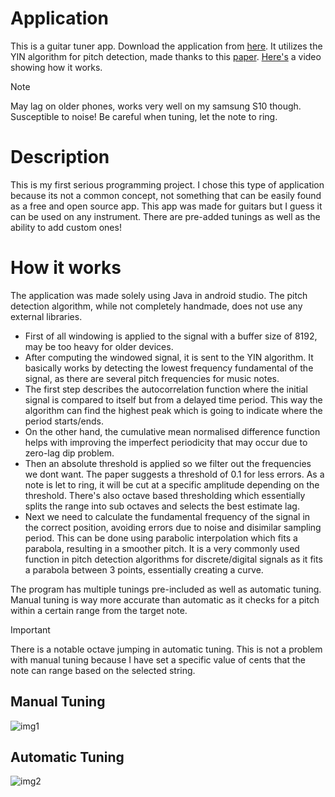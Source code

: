 # Application

This is a guitar tuner app. Download the application from [here](https://github.com/konLiogka/guitarTuner/blob/main/app-debug.apk).
It utilizes the YIN algorithm for pitch detection, made thanks to this [paper](http://audition.ens.fr/adc/pdf/2002_JASA_YIN.pdf). [Here's](https://www.youtube.com/watch?v=pbleU_p67YU&t=7s) a video showing how it works.  
> [!NOTE]
> May lag on older phones, works very well on my samsung S10 though. Susceptible to noise! Be careful when tuning, let the note to ring.
 


# Description
This is my first serious programming project. I chose this type of application because its not a common concept, not something that can be easily found as a free and open source app. This app was made for guitars but I guess it can be used on any instrument. There are pre-added tunings as well as the ability to add custom ones! 


# How it works
The application was made solely using Java in android studio.
The pitch detection algorithm, while not completely handmade, does not use any external libraries.

* First of all windowing is applied to the signal with a buffer size of 8192, may be too heavy for older devices. 
* After computing the windowed signal, it is sent to the YIN algorithm. It basically works by detecting the lowest frequency fundamental of the signal, as there are several pitch frequencies for music notes. 
* The first step describes the autocorrelation function where the initial signal is compared to itself but from a delayed time period. This way the algorithm can find the highest peak which is going to indicate where the period starts/ends. 
* On the other hand, the cumulative mean normalised difference function helps with improving the imperfect periodicity that may occur due to zero-lag dip problem. 
* Then an absolute threshold is applied so we filter out the frequencies we dont want. 
  The paper suggests a threshold of 0.1 for less errors.
  As a note is let to ring, it will be cut at a specific amplitude depending on the threshold. There's also octave based thresholding which essentially splits the range into sub octaves and selects the best estimate lag.
* Next we need to calculate the fundamental frequency of the signal in the correct position, avoiding errors due to noise and disimilar sampling period. 
  This can be done using parabolic interpolation which fits a parabola, resulting in a smoother pitch. It is a very commonly used function in pitch detection algorithms
  for discrete/digital signals as it fits a parabola between 3 points, essentially creating a curve.

The program has multiple tunings pre-included as well as automatic tuning. Manual tuning is way more accurate than automatic as it checks for a pitch within a certain range from the target note.

> [!IMPORTANT]
> There is a notable octave jumping in automatic tuning.
> This is not a problem with manual tuning because I have set a specific value of cents that the note can range based on the selected string.


## Manual Tuning


![img1](https://github.com/konLiogka/guitarTuner/assets/78957746/77bec4e6-e7f8-4441-8b01-c9a5938dc8d5)



## Automatic Tuning
 
![img2](https://github.com/konLiogka/guitarTuner/assets/78957746/a336d55c-3271-4e09-9744-7acbd21dbce7)



